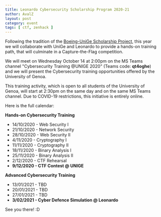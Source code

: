 ```yaml
---
title: Leonardo Cybersecurity Scholarship Program 2020-21
author: AvalZ
layout: post
category: event
tags: [ ctf, zenhack ]
---
```


Following the tradition of the [Boeing-UniGe Scholarship Project](https://zenhack.it/class/2018/02/05/boeing-ctf/),
this year we will collaborate with UniGe and Leonardo to provide a hands-on training path,
that will culminate in a Capture-the-Flag competition.

We will meet on Wednesday October 14 at 2:00pm on the MS Teams channel "Cybersecurity Training @UNIGE 2020" (Teams code: **qt4oghe**)
and we will present the Cybersecurity training opportunities offered by the University of Genoa.

This training activity, which is open to all students of the University of Genoa,
will start at 2:30pm on the same day and on the same MS Teams channel.
Due to COVID-19 restrictions, this initiative is entirely online.

Here is the full calendar:

**Hands-on Cybersecurity Training**

- 14/10/2020 - Web Security I
- 21/10/2020 - Network Security
- 28/10/2020 - Web Security II
- 4/11/2020 - Cryptography I
- 11/11/2020 - Cryptography II
- 18/11/2020 - Binary Analysis I
- 25/11/2020 - Binary Analysis II
- 2/12/2020 - CTF Rehearsal
- **9/12/2020 - CTF Contest @ UNIGE**

**Advanced Cybersecurity Training**

- 13/01/2021 - TBD
- 20/01/2021 - TBD
- 27/01/2021 - TBD
- **3/02/2021 - Cyber Defence Simulation @ Leonardo**

See you there! :D
